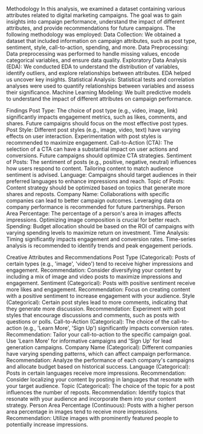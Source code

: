 Methodology
In this analysis, we examined a dataset containing various attributes related to digital marketing campaigns. The goal was to gain insights into campaign performance, understand the impact of different attributes, and provide recommendations for future campaigns. The following methodology was employed:
Data Collection: We obtained a dataset that included information on campaign attributes, such as post type, sentiment, style, call-to-action, spending, and more.
Data Preprocessing: Data preprocessing was performed to handle missing values, encode categorical variables, and ensure data quality.
Exploratory Data Analysis (EDA): We conducted EDA to understand the distribution of variables, identify outliers, and explore relationships between attributes. EDA helped us uncover key insights.
Statistical Analysis: Statistical tests and correlation analyses were used to quantify relationships between variables and assess their significance.
Machine Learning Modeling: We built predictive models to understand the impact of different attributes on campaign performance.

Findings
Post Type: The choice of post type (e.g., video, image, link) significantly impacts engagement metrics, such as likes, comments, and shares. Future campaigns should focus on the most effective post types.
Post Style: Different post styles (e.g., image, video, text) have varying effects on user interaction. Experimentation with post styles is recommended to maximize engagement.
Call-to-Action (CTA): The selection of a CTA can have a substantial impact on user actions and conversions. Future campaigns should optimize CTA strategies.
Sentiment of Posts: The sentiment of posts (e.g., positive, negative, neutral) influences how users respond to content. Tailoring content to match audience sentiment is advised.
Language: Campaigns should target audiences in their preferred languages to enhance impressions and reach.
Topic of Posts: Content strategy should be optimized based on topics that generate more shares and reposts.
Company Name: Collaborations with specific companies can lead to better campaign outcomes. Leveraging data on company performance is recommended for future partnerships.
Person Area Percentage: The percentage of a person's area in images affects impressions. Optimizing image composition is crucial for better reach.
Spending: Budget allocation should be based on the ROI of campaigns with varying spending levels to maximize return on investment.
Time Analysis: Timing significantly impacts engagement and conversion rates. Time-series analysis is recommended to identify trends and peak engagement periods.

Creative Attributes and Recommendations
Post Type (Categorical):
Posts of certain types (e.g., 'image', 'video') tend to receive higher impressions and engagement.
Recommendation: Consider diversifying your content by including a mix of image and video posts to maximize impressions and engagement.
Sentiment (Categorical):
Posts with positive sentiment receive more likes and engagement.
Recommendation: Focus on creating content with a positive sentiment to increase engagement with your audience.
Style (Categorical):
Certain post styles lead to more comments, indicating that they generate more discussion.
Recommendation: Experiment with post styles that encourage discussions and comments, such as posts with questions or polls.
Call-to-Action (Categorical):
The choice of the call-to-action (e.g., 'Learn More', 'Sign Up') significantly impacts conversion rates.
Recommendation: Tailor your call-to-action to the specific campaign goal. Use 'Learn More' for informative campaigns and 'Sign Up' for lead generation campaigns.
Company Name (Categorical):
Different companies have varying spending patterns, which can affect campaign performance.
Recommendation: Analyze the performance of each company's campaigns and allocate budget based on historical success.
Language (Categorical):
Posts in certain languages receive more impressions.
Recommendation: Consider localizing your content by posting in languages that resonate with your target audience.
Topic (Categorical):
The choice of the topic for a post influences the number of reposts.
Recommendation: Identify topics that resonate with your audience and incorporate them into your content strategy.
Person Area Percentage (Continuous):
Posts with a higher person area percentage in images tend to receive more impressions.
Recommendation: Utilize images with prominently featured people to potentially increase impressions.
